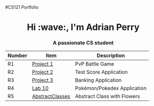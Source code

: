 #CS121 Portfolio
<h1 align="center">Hi :wave:, I'm Adrian Perry</h1>
<h3 align="center">A passionate CS student</h3>

| Number | Item | Description |
| ----- | ----- | ----- |
| R1 | [Project 1]() | PvP Battle Game |
| R2 | [Project 2]() | Test Score Application |
| R3 | [Project 3]() | Banking Application |
| R4 | [Lab 10]() | Pokémon/Pokedex Application |
| R5 | [AbstractClasses]() | Abstract Class with Flowers | 
